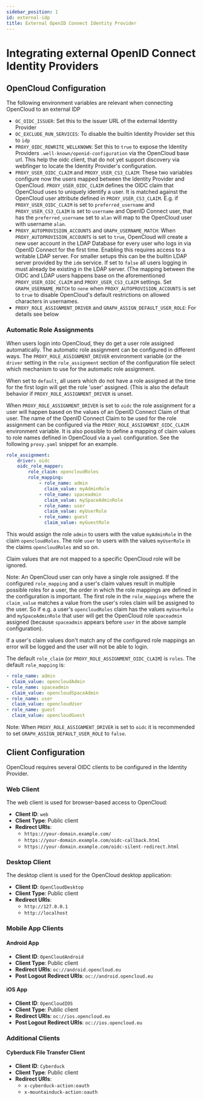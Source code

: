 ```yaml
---
sidebar_position: 1
id: external-idp
title: External OpenID Connect Identity Provider
---
```


# Integrating external OpenID Connect Identity Providers

## OpenCloud Configuration

The following environment variables are relevant when connecting OpenCloud to an external IDP

- `OC_OIDC_ISSUER`: Set this to the issuer URL of the external Identity Provider
- `OC_EXCLUDE_RUN_SERVICES`: To disable the builtin Identity Provider set this to `idp`
- `PROXY_OIDC_REWRITE_WELLKNOWN`: Set this to `true` to expose the Identity
  Providers `.well-known/openid-configuration` via the OpenCloud base url. This
  help the oidc client, that do not yet support discovery via webfinger to
  locate the Identity Provider's configuration.
- `PROXY_USER_OIDC_CLAIM` and `PROXY_USER_CS3_CLAIM`: These two variables
  configure now the users mapped between the Identity Provider and OpenCloud.
  `PROXY_USER_OIDC_CLAIM` defines the OIDC claim that OpenCloud uses to
  uniquely identify a user. It is matched against the OpenCloud user attribute
  defined in `PROXY_USER_CS3_CLAIM`. E.g. if `PROXY_USER_OIDC_CLAIM` is set to
  `preferred_username` and `PROXY_USER_CS3_CLAIM` is set to `username` and
  OpenID Connect user, that has the `preferred_username` set to `alan` will map
  to the OpenCloud user with username `alan`.
- `PROXY_AUTOPROVISION_ACCOUNTS` and `GRAPH_USERNAME_MATCH`: When
  `PROXY_AUTOPROVISION_ACCOUNTS` is set to `true`, OpenCloud will create a new
  user account in the LDAP Database for every user who logs in via OpenID
  Connect for the first time. Enabling this requires access to a writable LDAP
  server. For smaller setups this can be the builtin LDAP server provided by
  the `idm` service. If set to `false` all users logging in must already be
  existing in the LDAP server. (The mapping between the OIDC and LDAP users
  happens base on the aforementioned `PROXY_USER_OIDC_CLAIM` and
  `PROXY_USER_CS3_CLAIM` settings. Set `GRAPH_USERNAME_MATCH` to `none` when
  `PROXY_AUTOPROVISION_ACCOUNTS` is set to `true` to disable OpenCloud's
  default restrictions on allowed characters in usernames.
- `PROXY_ROLE_ASSIGNMENT_DRIVER` and `GRAPH_ASSIGN_DEFAULT_USER_ROLE`: For
  details see below

### Automatic Role Assignments

When users login into OpenCloud, they do get a user role assigned
automatically. The automatic role assignment can be configured in different
ways. The `PROXY_ROLE_ASSIGNMENT_DRIVER` environment variable (or the `driver`
setting in the `role_assignment` section of the configuration file select which
mechanism to use for the automatic role assignment.

When set to `default`, all users which do not have a role assigned at the time
for the first login will get the role 'user' assigned. (This is also the
default behavior if `PROXY_ROLE_ASSIGNMENT_DRIVER` is unset.

When `PROXY_ROLE_ASSIGNMENT_DRIVER` is set to `oidc` the role assignment for a
user will happen based on the values of an OpenID Connect Claim of that user.
The name of the OpenID Connect Claim to be used for the role assignment can be
configured via the `PROXY_ROLE_ASSIGNMENT_OIDC_CLAIM` environment variable. It
is also possible to define a mapping of claim values to role names defined in
OpenCloud via a `yaml` configuration. See the following `proxy.yaml` snippet
for an example.

```yaml
role_assignment:
    driver: oidc
    oidc_role_mapper:
        role_claim: opencloudRoles
        role_mapping:
            - role_name: admin
              claim_value: myAdminRole
            - role_name: spaceadmin
              claim_value: mySpaceAdminRole
            - role_name: user
              claim_value: myUserRole
            - role_name: guest
              claim_value: myGuestRole
```

This would assign the role `admin` to users with the value `myAdminRole` in the claim `opencloudRoles`.
The role `user` to users with the values `myUserRole` in the claims `opencloudRoles` and so on.

Claim values that are not mapped to a specific OpenCloud role will be ignored.

Note: An OpenCloud user can only have a single role assigned. If the configured
`role_mapping` and a user's claim values result in multiple possible roles for a user, the order in
which the role mappings are defined in the configuration is important. The first role in the
`role_mappings` where the `claim_value` matches a value from the user's roles claim will be assigned
to the user. So if e.g. a user's `opencloudRoles` claim has the values `myUserRole` and
`mySpaceAdminRole` that user will get the OpenCloud role `spaceadmin` assigned (because `spaceadmin`
appears before `user` in the above sample configuration).

If a user's claim values don't match any of the configured role mappings an error will be logged and
the user will not be able to login.

The default `role_claim` (or `PROXY_ROLE_ASSIGNMENT_OIDC_CLAIM`) is `roles`. The default `role_mapping` is:

```yaml
- role_name: admin
  claim_value: opencloudAdmin
- role_name: spaceadmin
  claim_value: opencloudSpaceAdmin
- role_name: user
  claim_value: opencloudUser
- role_name: guest
  claim_value: opencloudGuest
```

Note: When `PROXY_ROLE_ASSIGNMENT_DRIVER` is set to `oidc` it is recommended to set `GRAPH_ASSIGN_DEFAULT_USER_ROLE` to `false`.

## Client Configuration

OpenCloud requires several OIDC clients to be configured in the Identity Provider.

### Web Client

The web client is used for browser-based access to OpenCloud:

- **Client ID**: `web`
- **Client Type**: Public client
- **Redirect URIs**: 
  - `https://your-domain.example.com/`
  - `https://your-domain.example.com/oidc-callback.html`
  - `https://your-domain.example.com/oidc-silent-redirect.html`

### Desktop Client

The desktop client is used for the OpenCloud desktop application:

- **Client ID**: `OpenCloudDesktop`
- **Client Type**: Public client
- **Redirect URIs**:
  - `http://127.0.0.1`
  - `http://localhost`

### Mobile App Clients

#### Android App

- **Client ID**: `OpenCloudAndroid`
- **Client Type**: Public client
- **Redirect URIs**: `oc://android.opencloud.eu`
- **Post Logout Redirect URIs**: `oc://android.opencloud.eu`

#### iOS App

- **Client ID**: `OpenCloudIOS`
- **Client Type**: Public client
- **Redirect URIs**: `oc://ios.opencloud.eu`
- **Post Logout Redirect URIs**: `oc://ios.opencloud.eu`

### Additional Clients

#### Cyberduck File Transfer Client

- **Client ID**: `Cyberduck`
- **Client Type**: Public client
- **Redirect URIs**:
  - `x-cyberduck-action:oauth`
  - `x-mountainduck-action:oauth`

